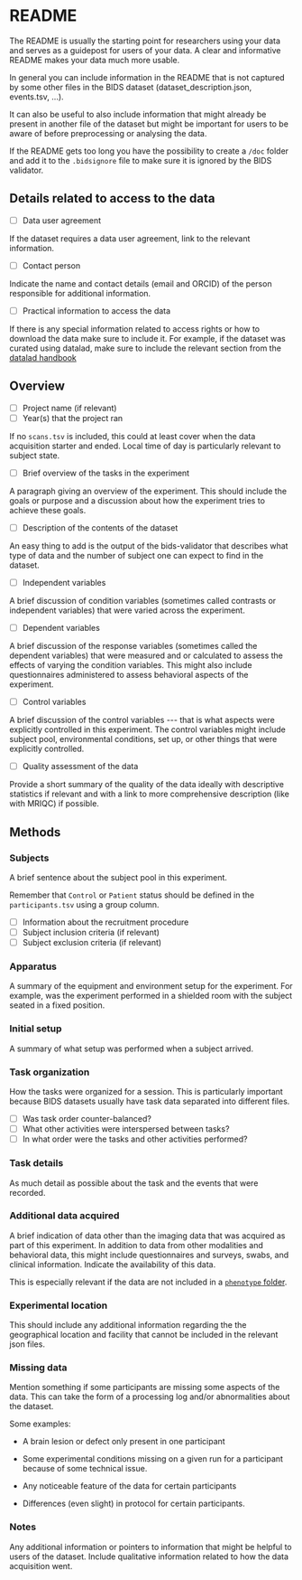 # README

The README is usually the starting point for researchers using your data
and serves as a guidepost for users of your data. A clear and informative
README makes your data much more usable.

In general you can include information in the README that is not captured by some other
files in the BIDS dataset (dataset_description.json, events.tsv, ...).

It can also be useful to also include information that might already be
present in another file of the dataset but might be important for users to be aware of
before preprocessing or analysing the data.

If the README gets too long you have the possibility to create a `/doc` folder
and add it to the `.bidsignore` file to make sure it is ignored by the BIDS validator.

## Details related to access to the data

-   [ ] Data user agreement

If the dataset requires a data user agreement, link to the relevant information.

-   [ ] Contact person

Indicate the name and contact details (email and ORCID) of the person responsible for additional information.

-   [ ] Practical information to access the data

If there is any special information related to access rights or
how to download the data make sure to include it.
For example, if the dataset was curated using datalad,
make sure to include the relevant section
from the [datalad handbook](http://handbook.datalad.org/en/latest/basics/101-180-FAQ.html#how-can-i-help-others-get-started-with-a-shared-dataset)

## Overview

-   [ ] Project name (if relevant)
-   [ ] Year(s) that the project ran

If no `scans.tsv` is included, this could at least cover when the data acquisition
starter and ended. Local time of day is particularly relevant to subject state.

-   [ ] Brief overview of the tasks in the experiment

A paragraph giving an overview of the experiment. This should include the
goals or purpose and a discussion about how the experiment tries to achieve
these goals.

-   [ ] Description of the contents of the dataset

An easy thing to add is the output of the bids-validator that describes what type of
data and the number of subject one can expect to find in the dataset.

-   [ ] Independent variables

A brief discussion of condition variables (sometimes called contrasts
or independent variables) that were varied across the experiment.

-   [ ] Dependent variables

A brief discussion of the response variables (sometimes called the
dependent variables) that were measured and or calculated to assess
the effects of varying the condition variables. This might also include
questionnaires administered to assess behavioral aspects of the experiment.

-   [ ] Control variables

A brief discussion of the control variables --- that is what aspects
were explicitly controlled in this experiment. The control variables might
include subject pool, environmental conditions, set up, or other things
that were explicitly controlled.

-   [ ] Quality assessment of the data

Provide a short summary of the quality of the data ideally with descriptive statistics if relevant
and with a link to more comprehensive description (like with MRIQC) if possible.

## Methods

### Subjects

A brief sentence about the subject pool in this experiment.

Remember that `Control` or `Patient` status should be defined in the `participants.tsv`
using a group column.

-   [ ] Information about the recruitment procedure
-   [ ] Subject inclusion criteria (if relevant)
-   [ ] Subject exclusion criteria (if relevant)

### Apparatus

A summary of the equipment and environment setup for the
experiment. For example, was the experiment performed in a shielded room
with the subject seated in a fixed position.

### Initial setup

A summary of what setup was performed when a subject arrived.

### Task organization

How the tasks were organized for a session.
This is particularly important because BIDS datasets usually have task data
separated into different files.

-   [ ] Was task order counter-balanced?
-   [ ] What other activities were interspersed between tasks?
-   [ ] In what order were the tasks and other activities performed?

### Task details

As much detail as possible about the task and the events that were recorded.

### Additional data acquired

A brief indication of data other than the
imaging data that was acquired as part of this experiment. In addition
to data from other modalities and behavioral data, this might include
questionnaires and surveys, swabs, and clinical information. Indicate
the availability of this data.

This is especially relevant if the data are not included
in a [`phenotype` folder](https://bids-specification.readthedocs.io/en/stable/03-modality-agnostic-files.html#phenotypic-and-assessment-data).

### Experimental location

This should include any additional information regarding the
the geographical location and facility that cannot be included
in the relevant json files.

### Missing data

Mention something if some participants are missing some aspects of the data.
This can take the form of a processing log and/or abnormalities about the dataset.

Some examples:

-   A brain lesion or defect only present in one participant

-   Some experimental conditions missing on a given run for a participant because
    of some technical issue.

-   Any noticeable feature of the data for certain participants

-   Differences (even slight) in protocol for certain participants.

### Notes

Any additional information or pointers to information that
might be helpful to users of the dataset. Include qualitative information
related to how the data acquisition went.
